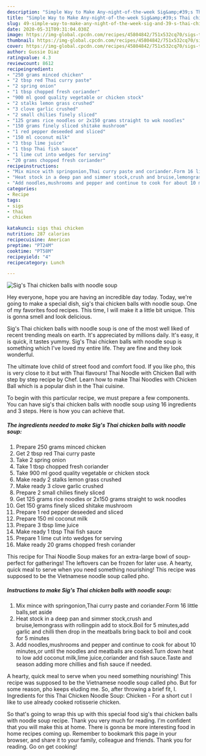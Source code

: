 ```yaml
---
description: "Simple Way to Make Any-night-of-the-week Sig&amp;#39;s Thai chicken balls with noodle soup"
title: "Simple Way to Make Any-night-of-the-week Sig&amp;#39;s Thai chicken balls with noodle soup"
slug: 49-simple-way-to-make-any-night-of-the-week-sig-and-39-s-thai-chicken-balls-with-noodle-soup
date: 2020-05-31T09:31:04.030Z
image: https://img-global.cpcdn.com/recipes/45804842/751x532cq70/sigs-thai-chicken-balls-with-noodle-soup-recipe-main-photo.jpg
thumbnail: https://img-global.cpcdn.com/recipes/45804842/751x532cq70/sigs-thai-chicken-balls-with-noodle-soup-recipe-main-photo.jpg
cover: https://img-global.cpcdn.com/recipes/45804842/751x532cq70/sigs-thai-chicken-balls-with-noodle-soup-recipe-main-photo.jpg
author: Gussie Diaz
ratingvalue: 4.3
reviewcount: 8612
recipeingredient:
- "250 grams minced chicken"
- "2 tbsp red Thai curry paste"
- "2 spring onion"
- "1 tbsp chopped fresh coriander"
- "900 ml good quality vegetable or chicken stock"
- "2 stalks lemon grass crushed"
- "3 clove garlic crushed"
- "2 small chilies finely sliced"
- "125 grams rice noodles or 2x150 grams straight to wok noodles"
- "150 grams finely sliced shitake mushroom"
- "1 red pepper deseeded and sliced"
- "150 ml coconut milk"
- "3 tbsp lime juice"
- "1 tbsp Thai fish sauce"
- "1 lime cut into wedges for serving"
- "20 grams chopped fresh coriander"
recipeinstructions:
- "Mix mince with springonion,Thai curry paste and coriander.Form 16 little balls,set aside"
- "Heat stock in a deep pan and simmer stock,crush and bruise,lemongrass with rollingpin add to stock.Boil for 5 minutes,add garlic and chilli then drop in the meatballs bring back to boil and cook for 5 minutes"
- "Add noodles,mushrooms and pepper and continue to cook for about 10 minutes,or until the noodles and meatballs are cooked.Turn down heat to low add coconut milk,lime juice,coriander and fish sauce.Taste and season adding more chillies and fish sauce if needed."
categories:
- Recipe
tags:
- sigs
- thai
- chicken

katakunci: sigs thai chicken 
nutrition: 287 calories
recipecuisine: American
preptime: "PT24M"
cooktime: "PT58M"
recipeyield: "4"
recipecategory: Lunch

---
```



![Sig&#39;s Thai chicken balls with noodle soup](https://img-global.cpcdn.com/recipes/45804842/751x532cq70/sigs-thai-chicken-balls-with-noodle-soup-recipe-main-photo.jpg)

Hey everyone, hope you are having an incredible day today. Today, we're going to make a special dish, sig&#39;s thai chicken balls with noodle soup. One of my favorites food recipes. This time, I will make it a little bit unique. This is gonna smell and look delicious.

Sig&#39;s Thai chicken balls with noodle soup is one of the most well liked of recent trending meals on earth. It's appreciated by millions daily. It's easy, it is quick, it tastes yummy. Sig&#39;s Thai chicken balls with noodle soup is something which I've loved my entire life. They are fine and they look wonderful.

The ultimate love child of street food and comfort food. If you like pho, this is very close to it but with Thai flavours! Thai Noodle with Chicken Ball with step by step recipe by Chef. Learn how to make Thai Noodles with Chicken Ball which is a popular dish in the Thai cuisine.


To begin with this particular recipe, we must prepare a few components. You can have sig&#39;s thai chicken balls with noodle soup using 16 ingredients and 3 steps. Here is how you can achieve that.

<!--inarticleads1-->

##### The ingredients needed to make Sig&#39;s Thai chicken balls with noodle soup:

1. Prepare 250 grams minced chicken
1. Get 2 tbsp red Thai curry paste
1. Take 2 spring onion
1. Take 1 tbsp chopped fresh coriander
1. Take 900 ml good quality vegetable or chicken stock
1. Make ready 2 stalks lemon grass crushed
1. Make ready 3 clove garlic crushed
1. Prepare 2 small chilies finely sliced
1. Get 125 grams rice noodles or 2x150 grams straight to wok noodles
1. Get 150 grams finely sliced shitake mushroom
1. Prepare 1 red pepper deseeded and sliced
1. Prepare 150 ml coconut milk
1. Prepare 3 tbsp lime juice
1. Make ready 1 tbsp Thai fish sauce
1. Prepare 1 lime cut into wedges for serving
1. Make ready 20 grams chopped fresh coriander


This recipe for Thai Noodle Soup makes for an extra-large bowl of soup- perfect for gatherings! The leftovers can be frozen for later use. A hearty, quick meal to serve when you need something nourishing! This recipe was supposed to be the Vietnamese noodle soup called pho. 

<!--inarticleads2-->

##### Instructions to make Sig&#39;s Thai chicken balls with noodle soup:

1. Mix mince with springonion,Thai curry paste and coriander.Form 16 little balls,set aside
1. Heat stock in a deep pan and simmer stock,crush and bruise,lemongrass with rollingpin add to stock.Boil for 5 minutes,add garlic and chilli then drop in the meatballs bring back to boil and cook for 5 minutes
1. Add noodles,mushrooms and pepper and continue to cook for about 10 minutes,or until the noodles and meatballs are cooked.Turn down heat to low add coconut milk,lime juice,coriander and fish sauce.Taste and season adding more chillies and fish sauce if needed.


A hearty, quick meal to serve when you need something nourishing! This recipe was supposed to be the Vietnamese noodle soup called pho. But for some reason, pho keeps eluding me. So, after throwing a brief fit, I. Ingredients for this Thai Chicken Noodle Soup: Chicken - For a short cut I like to use already cooked rotisserie chicken. 

So that's going to wrap this up with this special food sig&#39;s thai chicken balls with noodle soup recipe. Thank you very much for reading. I'm confident that you will make this at home. There is gonna be more interesting food in home recipes coming up. Remember to bookmark this page in your browser, and share it to your family, colleague and friends. Thank you for reading. Go on get cooking!
